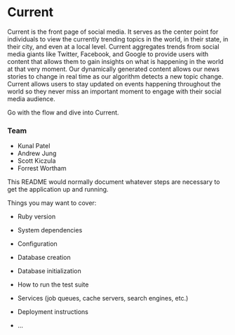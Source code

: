 # Current

Current is the front page of social media. It serves as the center point for individuals to view the currently trending topics in the world, in their state, in their city, and even at a local level. Current aggregates trends from social media giants like Twitter, Facebook, and Google to provide users with content that allows them to gain insights on what is happening in the world at that very moment. Our dynamically generated content allows our news stories to change in real time as our algorithm detects a new topic change. Current allows users to stay updated on events happening throughout the world so they never miss an important moment to engage with their social media audience.

Go with the flow and dive into Current. 

### Team

- Kunal Patel
- Andrew Jung
- Scott Kiczula
- Forrest Wortham


This README would normally document whatever steps are necessary to get the
application up and running.

Things you may want to cover:

* Ruby version

* System dependencies

* Configuration

* Database creation

* Database initialization

* How to run the test suite

* Services (job queues, cache servers, search engines, etc.)

* Deployment instructions

* ...
